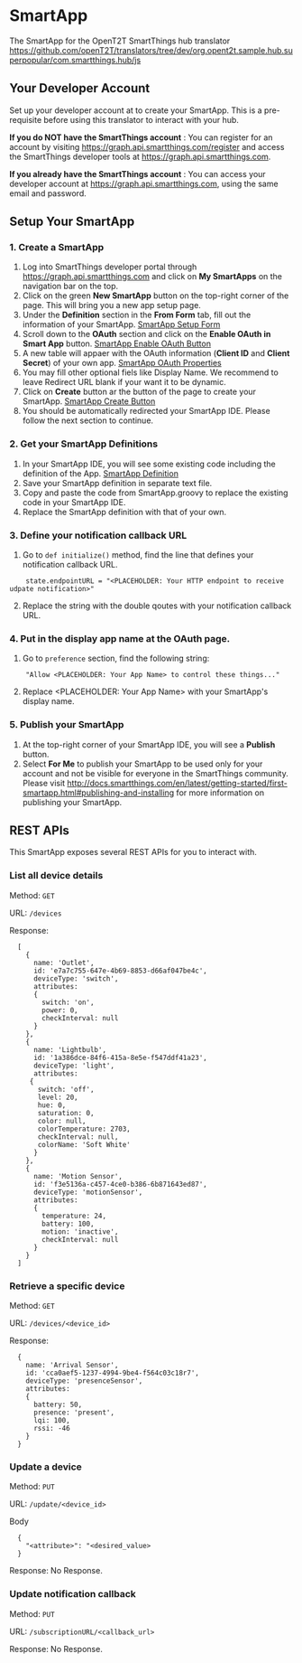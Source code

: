 # SmartApp
The SmartApp for the OpenT2T SmartThings hub translator https://github.com/openT2T/translators/tree/dev/org.opent2t.sample.hub.superpopular/com.smartthings.hub/js

## Your Developer Account
Set up your developer account at  to create your SmartApp. This is a pre-requisite before using this translator to interact with your hub.

**If you do NOT have the SmartThings account**
:   You can register for an account by visiting https://graph.api.smartthings.com/register and access the SmartThings developer tools at https://graph.api.smartthings.com.

**If you already have the SmartThings account**
:   You can access your developer account at https://graph.api.smartthings.com, using the same email and password.

## Setup Your SmartApp

### 1. Create a SmartApp
1. Log into SmartThings developer portal through https://graph.api.smartthings.com and click on **My SmartApps** on the navigation bar on the top.
2. Click on the green **New SmartApp** button on the top-right corner of the page. This will bring you a new app setup page.
3. Under the **Definition** section in the **From Form** tab, fill out the information of your SmartApp.
[SmartApp Setup Form](/img/SmartAppSetup.png)
3. Scroll down to the **OAuth** section and click on the **Enable OAuth in Smart App** button.
[SmartApp Enable OAuth Button](/img/SmartAppOauthSetup1.png)
4. A new table will appaer with the OAuth information (**Client ID** and **Client Secret**) of your own app.
[SmartApp OAuth Properties](/img/SmartAppOauthSetup2.png)
5. You may fill other optional fiels like Display Name. We recommend to leave Redirect URL blank if your want it to be dynamic.
6. Click on **Create** button ar the button of the page to create your SmartApp.
[SmartApp Create Button](/img/SmartAppCreate.png)
7. You should be automatically redirected your SmartApp IDE. Please follow the next section to continue.

### 2. Get your SmartApp Definitions
1. In your SmartApp IDE, you will see some existing code including the definition of the App.
[SmartApp Definition](/img/SmartAppDefinition.png)
2. Save your SmartApp definition in separate text file.
3. Copy and paste the code from SmartApp.groovy to replace the existing code in your SmartApp IDE.
4. Replace the SmartApp definition with that of your own.

### 3. Define your notification callback URL
1. Go to `def initialize()` method, find the line that defines your notification callback URL.
```
    state.endpointURL = "<PLACEHOLDER: Your HTTP endpoint to receive udpate notification>"
``` 
2. Replace the string with the double qoutes with your notification callback URL.

### 4. Put in the display app name at the OAuth page.
1. Go to `preference` section, find the following string:
```
    "Allow <PLACEHOLDER: Your App Name> to control these things..."
``` 
2. Replace <PLACEHOLDER: Your App Name> with your SmartApp's display name.

### 5. Publish your SmartApp
1. At the top-right corner of your SmartApp IDE, you will see a **Publish** button.
2. Select **For Me** to publish your SmartApp to be used only for your account and not be visible for everyone in the SmartThings community. Please visit http://docs.smartthings.com/en/latest/getting-started/first-smartapp.html#publishing-and-installing for more information on publishing your SmartApp.

## REST APIs
This SmartApp exposes several REST APIs for you to interact with.
### List all device details
Method: `GET`

URL: `/devices`

Response:
```
  [ 
    { 
      name: 'Outlet',
      id: 'e7a7c755-647e-4b69-8853-d66af047be4c',
      deviceType: 'switch',
      attributes: 
      {
        switch: 'on', 
        power: 0, 
        checkInterval: null 
      } 
    },
    { 
      name: 'Lightbulb',
      id: '1a386dce-84f6-415a-8e5e-f547ddf41a23',
      deviceType: 'light',
      attributes:
     { 
       switch: 'off',
       level: 20,
       hue: 0,
       saturation: 0,
       color: null,
       colorTemperature: 2703,
       checkInterval: null,
       colorName: 'Soft White' 
      } 
    },
    {
      name: 'Motion Sensor',
      id: 'f3e5136a-c457-4ce0-b386-6b871643ed87',
      deviceType: 'motionSensor',
      attributes:
      {
        temperature: 24,
        battery: 100,
        motion: 'inactive',
        checkInterval: null
      } 
    }
  ]
 ``` 
### Retrieve a specific device 
Method: `GET`

URL: `/devices/<device_id>`

Response:
```
  { 
    name: 'Arrival Sensor',
    id: 'cca0aef5-1237-4994-9be4-f564c03c18r7',
    deviceType: 'presenceSensor',
    attributes: 
    { 
      battery: 50, 
      presence: 'present', 
      lqi: 100, 
      rssi: -46 
    } 
  }
```
### Update a device
Method: `PUT`

URL: `/update/<device_id>`

Body
```
  {
    "<attribute>": "<desired_value>
  }
```
Response: No Response.

### Update notification callback 
Method: `PUT`

URL: `/subscriptionURL/<callback_url>`

Response: No Response.
